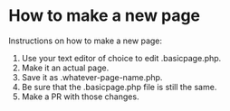 # How to make a new page

Instructions on how to make a new page:

1. Use your text editor of choice to edit .basicpage.php.
2. Make it an actual page.
3. Save it as .whatever-page-name.php.
4. Be sure that the .basicpage.php file is still the same.
5. Make a PR with those changes.
